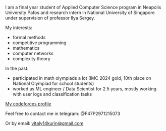 I am a final year student of Applied Computer Science program in Neapolis University Pafos and research intern in National University of Singapore under supervision of professor Ilya Sergey.

My interests: 
* formal methods
* competitive programming
* mathematics
* computer networks 
* complexity theory

In the past: 
* participated in math olympiads a lot (IMC 2024 gold, 10th place on National Olympiad for school students)
* worked as ML engineer / Data Scientist for 2.5 years, mostly working with user logs and classification tasks

[My codeforces profile](https://codeforces.com/profile/Vitaly239239)

Feel free to contact me in telegram: @F47P2971215073

Or by email: vitaly14kurin@gmail.com
